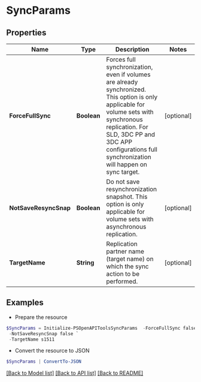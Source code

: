 # SyncParams
## Properties

Name | Type | Description | Notes
------------ | ------------- | ------------- | -------------
**ForceFullSync** | **Boolean** | Forces full synchronization, even if volumes are already synchronized. This option is only applicable for volume sets with synchronous replication. For SLD, 3DC PP and 3DC APP configurations full synchronization will happen on sync target. | [optional] 
**NotSaveResyncSnap** | **Boolean** | Do not save resynchronization snapshot. This option is only applicable for volume sets with asynchronous replication. | [optional] 
**TargetName** | **String** | Replication partner name (target name) on which the sync action to be performed. | [optional] 

## Examples

- Prepare the resource
```powershell
$SyncParams = Initialize-PSOpenAPIToolsSyncParams  -ForceFullSync false `
 -NotSaveResyncSnap false `
 -TargetName s1511
```

- Convert the resource to JSON
```powershell
$SyncParams | ConvertTo-JSON
```

[[Back to Model list]](../README.md#documentation-for-models) [[Back to API list]](../README.md#documentation-for-api-endpoints) [[Back to README]](../README.md)

